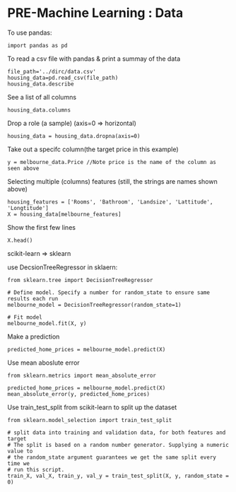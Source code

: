 # PRE-Machine Learning : Data

To use pandas:

```
import pandas as pd
```

To read a csv file with pandas & print a summay of the data

```
file_path='../dirc/data.csv'
housing_data=pd.read_csv(file_path)
housing_data.describe
```

See a list of all columns

```
housing_data.columns
```

Drop a role (a sample) (axis=0 => horizontal)

```
housing_data = housing_data.dropna(axis=0)
```

Take out a specifc column(the target price in this example)&#x20;

```
y = melbourne_data.Price //Note price is the name of the column as seen above
```

Selecting multiple (columns) features (still, the strings are names shown above)

```
housing_features = ['Rooms', 'Bathroom', 'Landsize', 'Lattitude', 'Longtitude']
X = housing_data[melbourne_features]
```

Show the first few lines&#x20;

```
X.head()
```

scikit-learn => sklearn

use DecsionTreeRegressor in sklaern:

```
from sklearn.tree import DecisionTreeRegressor

# Define model. Specify a number for random_state to ensure same results each run
melbourne_model = DecisionTreeRegressor(random_state=1)

# Fit model
melbourne_model.fit(X, y)
```

Make a prediction

```
predicted_home_prices = melbourne_model.predict(X)
```

Use mean aboslute error

```
from sklearn.metrics import mean_absolute_error

predicted_home_prices = melbourne_model.predict(X)
mean_absolute_error(y, predicted_home_prices)
```

Use train\_test\_split from scikit-learn to split up the dataset

```
from sklearn.model_selection import train_test_split

# split data into training and validation data, for both features and target
# The split is based on a random number generator. Supplying a numeric value to
# the random_state argument guarantees we get the same split every time we
# run this script.
train_X, val_X, train_y, val_y = train_test_split(X, y, random_state = 0)
```
